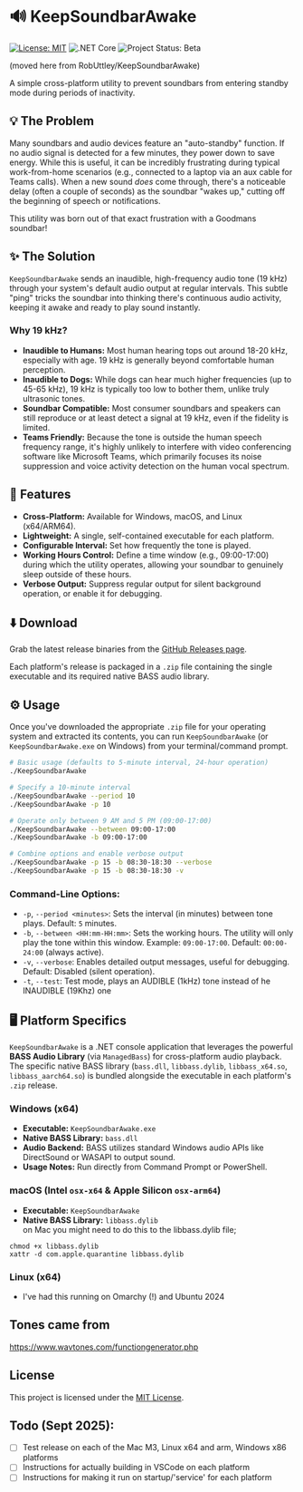 # 🔊 KeepSoundbarAwake
[![License: MIT](https://img.shields.io/badge/License-MIT-yellow.svg)](LICENSE)
![.NET Core](https://img.shields.io/badge/.NET-Core-512BD4.svg?logo=dotnet&logoColor=white)
![Project Status: Beta](https://img.shields.io/badge/Status-Beta-orange.svg)

(moved here from RobUttley/KeepSoundbarAwake)  

A simple cross-platform utility to prevent soundbars from entering standby mode during periods of inactivity.

## 💡 The Problem

Many soundbars and audio devices feature an "auto-standby" function. If no audio signal is detected for a few minutes, they power down to save energy. While this is useful, it can be incredibly frustrating during typical work-from-home scenarios (e.g., connected to a laptop via an aux cable for Teams calls). When a new sound *does* come through, there's a noticeable delay (often a couple of seconds) as the soundbar "wakes up," cutting off the beginning of speech or notifications.

This utility was born out of that exact frustration with a Goodmans soundbar!

## ✨ The Solution

`KeepSoundbarAwake` sends an inaudible, high-frequency audio tone (19 kHz) through your system's default audio output at regular intervals. This subtle "ping" tricks the soundbar into thinking there's continuous audio activity, keeping it awake and ready to play sound instantly.

### Why 19 kHz?

*   **Inaudible to Humans:** Most human hearing tops out around 18-20 kHz, especially with age. 19 kHz is generally beyond comfortable human perception.
*   **Inaudible to Dogs:** While dogs can hear much higher frequencies (up to 45-65 kHz), 19 kHz is typically too low to bother them, unlike truly ultrasonic tones.
*   **Soundbar Compatible:** Most consumer soundbars and speakers can still reproduce or at least detect a signal at 19 kHz, even if the fidelity is limited.
*   **Teams Friendly:** Because the tone is outside the human speech frequency range, it's highly unlikely to interfere with video conferencing software like Microsoft Teams, which primarily focuses its noise suppression and voice activity detection on the human vocal spectrum.

## 🚀 Features

*   **Cross-Platform:** Available for Windows, macOS, and Linux (x64/ARM64).
*   **Lightweight:** A single, self-contained executable for each platform.
*   **Configurable Interval:** Set how frequently the tone is played.
*   **Working Hours Control:** Define a time window (e.g., 09:00-17:00) during which the utility operates, allowing your soundbar to genuinely sleep outside of these hours.
*   **Verbose Output:** Suppress regular output for silent background operation, or enable it for debugging.

## ⬇️ Download

Grab the latest release binaries from the [GitHub Releases page](https://github.com/robsoft/KeepSoundbarAwake/releases).

Each platform's release is packaged in a `.zip` file containing the single executable and its required native BASS audio library.

## ⚙️ Usage

Once you've downloaded the appropriate `.zip` file for your operating system and extracted its contents, you can run `KeepSoundbarAwake` (or `KeepSoundbarAwake.exe` on Windows) from your terminal/command prompt.

```bash
# Basic usage (defaults to 5-minute interval, 24-hour operation)
./KeepSoundbarAwake

# Specify a 10-minute interval
./KeepSoundbarAwake --period 10
./KeepSoundbarAwake -p 10

# Operate only between 9 AM and 5 PM (09:00-17:00)
./KeepSoundbarAwake --between 09:00-17:00
./KeepSoundbarAwake -b 09:00-17:00

# Combine options and enable verbose output
./KeepSoundbarAwake -p 15 -b 08:30-18:30 --verbose
./KeepSoundbarAwake -p 15 -b 08:30-18:30 -v
```

### Command-Line Options:

*   `-p`, `--period <minutes>`: Sets the interval (in minutes) between tone plays. Default: `5` minutes.
*   `-b`, `--between <HH:mm-HH:mm>`: Sets the working hours. The utility will only play the tone within this window. Example: `09:00-17:00`. Default: `00:00-24:00` (always active).
*   `-v`, `--verbose`: Enables detailed output messages, useful for debugging. Default: Disabled (silent operation).
*   `-t`, `--test`: Test mode, plays an AUDIBLE (1kHz) tone instead of he INAUDIBLE (19Khz) one  


## 🖥️ Platform Specifics

`KeepSoundbarAwake` is a .NET console application that leverages the powerful **BASS Audio Library** (via `ManagedBass`) for cross-platform audio playback. The specific native BASS library (`bass.dll`, `libbass.dylib`, `libbass_x64.so`, `libbass_aarch64.so`) is bundled alongside the executable in each platform's `.zip` release.

### Windows (x64)

*   **Executable:** `KeepSoundbarAwake.exe`
*   **Native BASS Library:** `bass.dll`
*   **Audio Backend:** BASS utilizes standard Windows audio APIs like DirectSound or WASAPI to output sound.
*   **Usage Notes:** Run directly from Command Prompt or PowerShell.

### macOS (Intel `osx-x64` & Apple Silicon `osx-arm64`)

*   **Executable:** `KeepSoundbarAwake`  
*   **Native BASS Library:** `libbass.dylib`  
on Mac you might need to do this to the libbass.dylib file;  
```
chmod +x libbass.dylib  
xattr -d com.apple.quarantine libbass.dylib  
```

### Linux (x64)  
* I've had this running on Omarchy (!) and Ubuntu 2024
  

## Tones came from  
https://www.wavtones.com/functiongenerator.php

## License

This project is licensed under the [MIT License](LICENSE).

## Todo (Sept 2025):    
- [ ] Test release on each of the Mac M3, Linux x64 and arm, Windows x86 platforms  
- [ ] Instructions for actually building in VSCode on each platform  
- [ ] Instructions for making it run on startup/'service' for each platform  

